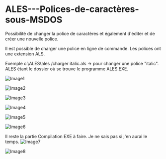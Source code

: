 # ALES---Polices-de-caractères-sous-MSDOS
Possibilité de changer la police de caractères et également d'éditer et de créer une nouvelle police.

Il est possible de charger une police en ligne de commande. Les polices ont une extension ALS.

Exemple c:\ALES\ales /charger italic.als  -> pour changer une police "italic". ALES étant le dossier où se trouve le programme ALES.EXE. 

![Image1](https://user-images.githubusercontent.com/102222839/204508902-270d774f-d349-44d1-b70a-28c1518b805e.jpg)


![Image2](https://user-images.githubusercontent.com/102222839/204508979-97547200-4781-4c00-a589-89de1ef2c0e5.jpg)


![Image3](https://user-images.githubusercontent.com/102222839/204509005-b1fe92b4-1dbd-44fd-ae33-7e9ae791eb9a.jpg)


![Image4](https://user-images.githubusercontent.com/102222839/204509028-a8e5c5ab-daef-4ed8-838a-4674606e7fb0.jpg)


![Image5](https://user-images.githubusercontent.com/102222839/204509058-3d8feb75-ee6b-4ebb-8f54-9dd55bd2466a.jpg)


![Image6](https://user-images.githubusercontent.com/102222839/204509096-6ffa8d17-b2f4-4c22-b4a2-c742b1251c9c.jpg)

Il reste la partie Compilation EXE à faire. Je ne sais pas si j'en aurai le temps.
![Image7](https://user-images.githubusercontent.com/102222839/204509118-78c61bf9-c29a-43b8-ab33-9bc83a221404.jpg)


![Image8](https://user-images.githubusercontent.com/102222839/204509154-64372535-e70d-49e2-bb2e-1239f7c70f94.jpg)


